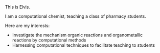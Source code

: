 This is Elvis. 

I am a computational chemist, teaching a class of pharmacy students.

Here are my interests:
- Investigate the mechanism organic reactions and organometallic reactions by computational methods
- Harnessing computational techniques to facilitate teaching to students

